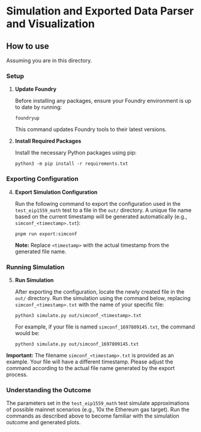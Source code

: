 # Simulation and Exported Data Parser and Visualization

## How to use

Assuming you are in this directory.

### Setup

1. **Update Foundry**

   Before installing any packages, ensure your Foundry environment is up to date by running:

   ```
   foundryup
   ```

   This command updates Foundry tools to their latest versions.

2. **Install Required Packages**

   Install the necessary Python packages using pip:

   ```
   python3 -m pip install -r requirements.txt
   ```

### Exporting Configuration

4. **Export Simulation Configuration**

   Run the following command to export the configuration used in the `test_eip1559_math` test to a file in the `out/` directory. A unique file name based on the current timestamp will be generated automatically (e.g., `simconf_<timestamp>.txt`):

   ```
   pnpm run export:simconf
   ```

   **Note:** Replace `<timestamp>` with the actual timestamp from the generated file name.

### Running Simulation

5. **Run Simulation**

   After exporting the configuration, locate the newly created file in the `out/` directory. Run the simulation using the command below, replacing `simconf_<timestamp>.txt` with the name of your specific file:

   ```
   python3 simulate.py out/simconf_<timestamp>.txt
   ```

   For example, if your file is named `simconf_1697809145.txt`, the command would be:

   ```
   python3 simulate.py out/simconf_1697809145.txt
   ```

**Important:** The filename `simconf_<timestamp>.txt` is provided as an example. Your file will have a different timestamp. Please adjust the command according to the actual file name generated by the export process.

### Understanding the Outcome

The parameters set in the `test_eip1559_math` test simulate approximations of possible mainnet scenarios (e.g., 10x the Ethereum gas target). Run the commands as described above to become familiar with the simulation outcome and generated plots.
